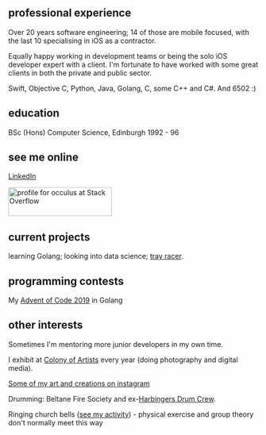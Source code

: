 ## professional experience

Over 20 years software engineering; 14 of those are mobile focused, with the last 10 specialising in iOS as a contractor.

Equally happy working in development teams or being the solo iOS developer expert with a client. I'm fortunate to have worked with some great clients in both the private and public sector.

Swift, Objective C, Python, Java, Golang, C, some C++ and C#. And 6502 :)

## education

BSc (Hons) Computer Science, Edinburgh 1992 - 96

## see me online

<a href='https://uk.linkedin.com/in/alex-hunsley-385937'>LinkedIn</a>

<p/>

<a href="https://stackoverflow.com/users/348476/occulus"><img src="https://stackoverflow.com/users/flair/348476.png" width="208" height="58" title="profile for occulus at Stack Overflow"></a>

## current projects

learning Golang; looking into data science; <a href="https://github.com/alexhunsley/tray-racer">tray racer</a>.

## programming contests

My <a href="https://github.com/alexhunsley/aoc-2019">Advent of Code 2019</a> in Golang

## other interests

Sometimes I'm mentoring more junior developers in my own time.

I exhibit at <a href="https://www.colony-of-artists.com/">Colony of Artists</a> every year (doing photography and digital media).

<a href="https://www.instagram.com/alexhunsleyart">Some of my art and creations on instagram</a>

<p/>

Drumming: Beltane Fire Society and ex-<a href="https://www.harbingersdrumcrew.com/#introduction">Harbingers Drum Crew</a>.

<p/>

Ringing church bells (<a href="https://bb.ringingworld.co.uk/search.php?ringer=hunsley">see my activity</a>) - physical exercise and group theory don't normally meet this way

<p/>

